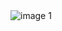 <img alt="image 1" src="phase-0/week-3/chrome-devtools/imgs/1. Change Colors.png"/>


<!-- Reflection
- How can you use Chrome's DevTools inspector to help you format or position elements?


- How can you resize elements on the DOM using CSS?


- What are the differences between Absolute, Fixed, Static, and Relative positioning? Which did you find easiest to use? Which was most difficult?


- What are the differences between Margin, Border, and Padding?


- What was your impression of this challenge overall? (love, hate, and why?)


 -->
